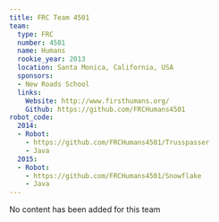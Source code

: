 ```yaml
---
title: FRC Team 4501
team:
  type: FRC
  number: 4501
  name: Humans
  rookie_year: 2013
  location: Santa Monica, California, USA
  sponsors:
  - New Roads School
  links:
    Website: http://www.firsthumans.org/
    Github: https://github.com/FRCHumans4501
robot_code:
  2014:
  - Robot:
    - https://github.com/FRCHumans4501/Trusspasser
    - Java
  2015:
  - Robot:
    - https://github.com/FRCHumans4501/Snowflake
    - Java
---
```


No content has been added for this team